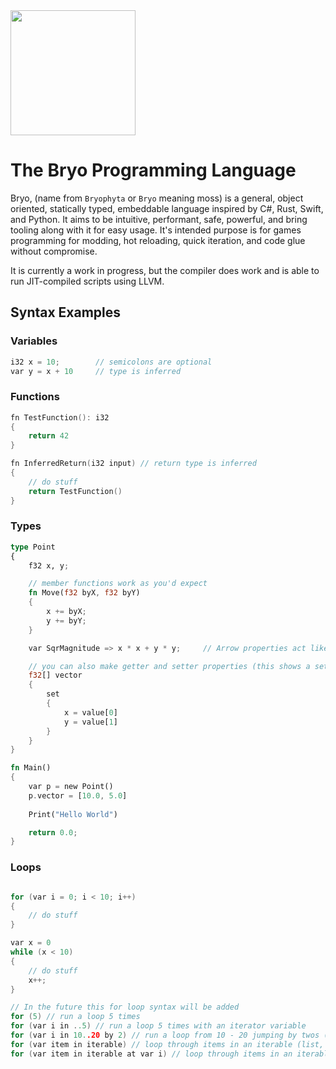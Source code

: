 <img src="https://github.com/user-attachments/assets/f1536dce-0b26-4ecf-8cca-afe6584cc54a" width="200">

# The Bryo Programming Language
Bryo, (name from `Bryophyta` or `Bryo` meaning moss) is a general, object oriented, statically typed, embeddable language inspired by C#, Rust, Swift, and Python.
It aims to be intuitive, performant, safe, powerful, and bring tooling along with it for easy usage. It's intended purpose is for games programming for modding, hot reloading, quick iteration, and code glue without compromise.

It is currently a work in progress, but the compiler does work and is able to run JIT-compiled scripts using LLVM.


## Syntax Examples


### Variables

```cpp
i32 x = 10;        // semicolons are optional
var y = x + 10     // type is inferred
```

### Functions

```cpp
fn TestFunction(): i32
{
    return 42
}

fn InferredReturn(i32 input) // return type is inferred
{
    // do stuff
    return TestFunction()
}
```

### Types

```rust
type Point
{
    f32 x, y;

    // member functions work as you'd expect
    fn Move(f32 byX, f32 byY)
    {
        x += byX;
        y += byY;
    }

    var SqrMagnitude => x * x + y * y;     // Arrow properties act like variables but they return calcualted read only data (it is caluclated every time it is read)

    // you can also make getter and setter properties (this shows a setter only property. It cannot be read from only written to)
    f32[] vector
    {
        set
        {
            x = value[0]
            y = value[1]
        }
    }
}

fn Main()
{
    var p = new Point()
    p.vector = [10.0, 5.0]
    
    Print("Hello World")

    return 0.0;
}
```

### Loops

```cpp

for (var i = 0; i < 10; i++)
{
    // do stuff
}

var x = 0
while (x < 10)
{
    // do stuff
    x++;
}

// In the future this for loop syntax will be added
for (5) // run a loop 5 times
for (var i in ..5) // run a loop 5 times with an iterator variable
for (var i in 10..20 by 2) // run a loop from 10 - 20 jumping by twos (10, 12, 14, 16, 18, 20) 
for (var item in iterable) // loop through items in an iterable (list, array, etc)
for (var item in iterable at var i) // loop through items in an iterable and track the index too
```



